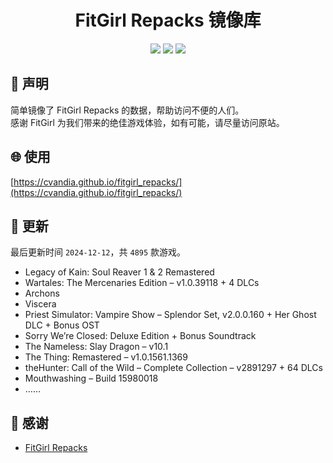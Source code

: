 ﻿<div align="center">

# FitGirl Repacks 镜像库

![](https://count.getloli.com/get/@fitgirl_repacks?theme=booru-lewd)
![](https://img.shields.io/badge/ci-passing-brightgreen.svg?logo=github) ![](https://img.shields.io/badge/license-MIT-brightgreen.svg)

</div>

## 📜 声明
简单镜像了 FitGirl Repacks 的数据，帮助访问不便的人们。  
感谢 FitGirl 为我们带来的绝佳游戏体验，如有可能，请尽量访问原站。

## 🌐 使用
[https://cvandia.github.io/fitgirl_repacks/](https://cvandia.github.io/fitgirl_repacks/)

## 🔄 更新
最后更新时间 `2024-12-12`，共 `4895` 款游戏。
- Legacy of Kain: Soul Reaver 1 & 2 Remastered
- Wartales: The Mercenaries Edition – v1.0.39118 + 4 DLCs
- Archons
- Viscera
- Priest Simulator: Vampire Show – Splendor Set, v2.0.0.160 + Her Ghost DLC + Bonus OST
- Sorry We’re Closed: Deluxe Edition + Bonus Soundtrack
- The Nameless: Slay Dragon – v10.1
- The Thing: Remastered – v1.0.1561.1369
- theHunter: Call of the Wild – Complete Collection – v2891297 + 64 DLCs
- Mouthwashing – Build 15980018
- ……

## 🙏 感谢
- [FitGirl Repacks](https://fitgirl-repacks.site/)
